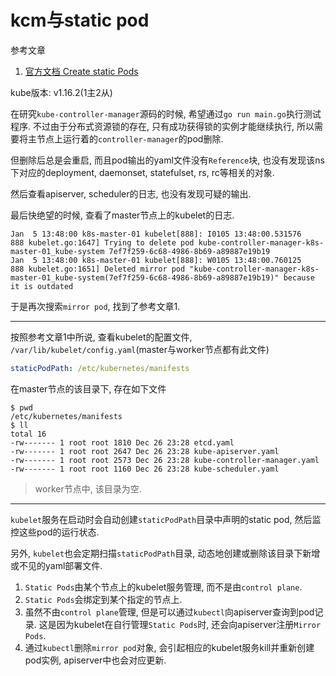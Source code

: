 # kcm与static pod

参考文章

1. [官方文档  Create static Pods](https://kubernetes.io/docs/tasks/configure-pod-container/static-pod/)

kube版本: v1.16.2(1主2从)

在研究`kube-controller-manager`源码的时候, 希望通过`go run main.go`执行测试程序. 不过由于分布式资源锁的存在, 只有成功获得锁的实例才能继续执行, 所以需要将主节点上运行着的`controller-manager`的pod删除. 

但删除后总是会重启, 而且pod输出的yaml文件没有`Reference`块, 也没有发现该ns下对应的deployment, daemonset, statefulset, rs, rc等相关的对象.

然后查看apiserver, scheduler的日志, 也没有发现可疑的输出.

最后快绝望的时候, 查看了master节点上的kubelet的日志.

```log
Jan  5 13:48:00 k8s-master-01 kubelet[888]: I0105 13:48:00.531576     888 kubelet.go:1647] Trying to delete pod kube-controller-manager-k8s-master-01_kube-system 7ef7f259-6c68-4986-8b69-a89887e19b19
Jan  5 13:48:00 k8s-master-01 kubelet[888]: W0105 13:48:00.760125     888 kubelet.go:1651] Deleted mirror pod "kube-controller-manager-k8s-master-01_kube-system(7ef7f259-6c68-4986-8b69-a89887e19b19)" because it is outdated
```

于是再次搜索`mirror pod`, 找到了参考文章1.

------

按照参考文章1中所说, 查看kubelet的配置文件, `/var/lib/kubelet/config.yaml`(master与worker节点都有此文件)

```yaml
staticPodPath: /etc/kubernetes/manifests
```

在master节点的该目录下, 存在如下文件

```log
$ pwd
/etc/kubernetes/manifests
$ ll
total 16
-rw------- 1 root root 1810 Dec 26 23:28 etcd.yaml
-rw------- 1 root root 2647 Dec 26 23:28 kube-apiserver.yaml
-rw------- 1 root root 2573 Dec 26 23:28 kube-controller-manager.yaml
-rw------- 1 root root 1160 Dec 26 23:28 kube-scheduler.yaml
```

> worker节点中, 该目录为空.

------

`kubelet`服务在启动时会自动创建`staticPodPath`目录中声明的static pod, 然后监控这些pod的运行状态.

另外, `kubelet`也会定期扫描`staticPodPath`目录, 动态地创建或删除该目录下新增或不见的yaml部署文件.

1. `Static Pods`由某个节点上的kubelet服务管理, 而不是由`control plane`. 
2. `Static Pods`会绑定到某个指定的节点上.
3. 虽然不由`control plane`管理, 但是可以通过`kubectl`向apiserver查询到pod记录. 这是因为kubelet在自行管理`Static Pods`时, 还会向apiserver注册`Mirror Pods`. 
4. 通过`kubectl`删除`mirror pod`对象, 会引起相应的kubelet服务kill并重新创建pod实例, apiserver中也会对应更新.
